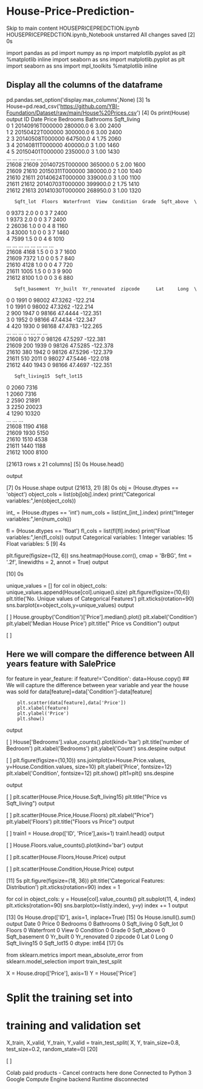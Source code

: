 # House-Price-Prediction-



Skip to main content
HOUSEPRICEPREDCTION.ipynb
HOUSEPRICEPREDCTION.ipynb_Notebook unstarred
All changes saved
[2]
0s

import pandas as pd
import numpy as np
import matplotlib.pyplot as plt
%matplotlib inline
import seaborn as sns
import matplotlib.pyplot as plt
import seaborn as sns
import mpl_toolkits
%matplotlib inline
## Display all the columns of the dataframe

pd.pandas.set_option('display.max_columns',None)
[3]
1s
House=pd.read_csv('https://github.com/YBI-Foundation/Dataset/raw/main/House%20Prices.csv')
[4]
0s
print(House)
output
          ID             Date     Price  Bedrooms  Bathrooms  Sqft_living  \
0          1  20140916T000000  280000.0         6       3.00         2400   
1          2  20150422T000000  300000.0         6       3.00         2400   
2          3  20140508T000000  647500.0         4       1.75         2060   
3          4  20140811T000000  400000.0         3       1.00         1460   
4          5  20150401T000000  235000.0         3       1.00         1430   
...      ...              ...       ...       ...        ...          ...   
21608  21609  20140725T000000  365000.0         5       2.00         1600   
21609  21610  20150311T000000  380000.0         2       1.00         1040   
21610  21611  20140624T000000  339000.0         3       1.00         1100   
21611  21612  20140703T000000  399900.0         2       1.75         1410   
21612  21613  20141030T000000  268950.0         3       1.00         1320   

       Sqft_lot  Floors  Waterfront  View  Condition  Grade  Sqft_above  \
0          9373     2.0           0     0          3      7        2400   
1          9373     2.0           0     0          3      7        2400   
2         26036     1.0           0     0          4      8        1160   
3         43000     1.0           0     0          3      7        1460   
4          7599     1.5           0     0          4      6        1010   
...         ...     ...         ...   ...        ...    ...         ...   
21608      4168     1.5           0     0          3      7        1600   
21609      7372     1.0           0     0          5      7         840   
21610      4128     1.0           0     0          4      7         720   
21611      1005     1.5           0     0          3      9         900   
21612      8100     1.0           0     0          3      6         880   

       Sqft_basement  Yr_built  Yr_renovated  zipcode      Lat     Long  \
0                  0      1991             0    98002  47.3262 -122.214   
1                  0      1991             0    98002  47.3262 -122.214   
2                900      1947             0    98166  47.4444 -122.351   
3                  0      1952             0    98166  47.4434 -122.347   
4                420      1930             0    98168  47.4783 -122.265   
...              ...       ...           ...      ...      ...      ...   
21608              0      1927             0    98126  47.5297 -122.381   
21609            200      1939             0    98126  47.5285 -122.378   
21610            380      1942             0    98126  47.5296 -122.379   
21611            510      2011             0    98027  47.5446 -122.018   
21612            440      1943             0    98166  47.4697 -122.351   

       Sqft_living15  Sqft_lot15  
0               2060        7316  
1               2060        7316  
2               2590       21891  
3               2250       20023  
4               1290       10320  
...              ...         ...  
21608           1190        4168  
21609           1930        5150  
21610           1510        4538  
21611           1440        1188  
21612           1000        8100  

[21613 rows x 21 columns]
[5]
0s
House.head()

output

[7]
0s
House.shape
output
(21613, 21)
[8]
0s
obj = (House.dtypes == 'object')
object_cols = list(obj[obj].index)
print("Categorical variables:",len(object_cols))
 
int_ = (House.dtypes == 'int')
num_cols = list(int_[int_].index)
print("Integer variables:",len(num_cols))
 
fl = (House.dtypes == 'float')
fl_cols = list(fl[fl].index)
print("Float variables:",len(fl_cols))
output
Categorical variables: 1
Integer variables: 15
Float variables: 5
[9]
4s

plt.figure(figsize=(12, 6))
sns.heatmap(House.corr(),
            cmap = 'BrBG',
            fmt = '.2f',
            linewidths = 2,
            annot = True)
output

[10]
0s

unique_values = []
for col in object_cols:
  unique_values.append(House[col].unique().size)
plt.figure(figsize=(10,6))
plt.title('No. Unique values of Categorical Features')
plt.xticks(rotation=90)
sns.barplot(x=object_cols,y=unique_values)
output

[ ]
House.groupby('Condition')['Price'].median().plot()
plt.xlabel('Condition')
plt.ylabel('Median House Price')
plt.title(" Price vs Condition")
output

[ ]
## Here we will compare the difference between All years feature with SalePrice

for feature in year_feature:
    if feature!='Condition':
        data=House.copy()
        ## We will capture the difference between year variable and year the house was sold for
        data[feature]=data['Condition']-data[feature]

        plt.scatter(data[feature],data['Price'])
        plt.xlabel(feature)
        plt.ylabel('Price')
        plt.show()

output

[ ]
House['Bedrooms'].value_counts().plot(kind='bar')
plt.title('number of Bedroom')
plt.xlabel('Bedrooms')
plt.ylabel('Count')
sns.despine
output

[ ]
plt.figure(figsize=(10,10))
sns.jointplot(x=House.Price.values, y=House.Condition.values, size=10)
plt.ylabel('Price', fontsize=12)
plt.xlabel('Condition', fontsize=12)
plt.show()
plt1=plt()
sns.despine

output

[ ]
plt.scatter(House.Price,House.Sqft_living15)
plt.title("Price vs Sqft_living")
output

[ ]
plt.scatter(House.Price,House.Floors)
plt.xlabel("Price")
plt.ylabel('Floors')
plt.title("Floors vs Price")
output

[ ]
train1 = House.drop(['ID', 'Price'],axis=1)
train1.head()
output

[ ]
House.Floors.value_counts().plot(kind='bar')
output

[ ]
plt.scatter(House.Floors,House.Price)
output

[ ]
plt.scatter(House.Condition,House.Price)
output

[11]
5s
plt.figure(figsize=(18, 36))
plt.title('Categorical Features: Distribution')
plt.xticks(rotation=90)
index = 1
 
for col in object_cols:
    y = House[col].value_counts()
    plt.subplot(11, 4, index)
    plt.xticks(rotation=90)
    sns.barplot(x=list(y.index), y=y)
    index += 1
output

[13]
0s
House.drop(['ID'],
             axis=1,
             inplace=True)
[15]
0s
House.isnull().sum()
output
Date             0
Price            0
Bedrooms         0
Bathrooms        0
Sqft_living      0
Sqft_lot         0
Floors           0
Waterfront       0
View             0
Condition        0
Grade            0
Sqft_above       0
Sqft_basement    0
Yr_built         0
Yr_renovated     0
zipcode          0
Lat              0
Long             0
Sqft_living15    0
Sqft_lot15       0
dtype: int64
[17]
0s

from sklearn.metrics import mean_absolute_error
from sklearn.model_selection import train_test_split
 
X = House.drop(['Price'], axis=1)
Y = House['Price']
 
# Split the training set into 
# training and validation set
X_train, X_valid, Y_train, Y_valid = train_test_split(
    X, Y, train_size=0.8, test_size=0.2, random_state=0)
[20]

[ ]

Colab paid products - Cancel contracts here
done
Connected to Python 3 Google Compute Engine backend
Runtime disconnected
